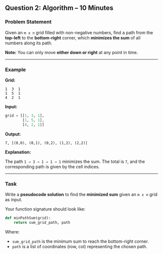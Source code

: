
## Question 2: Algorithm – 10 Minutes

### Problem Statement

Given an `m x n` grid filled with non-negative numbers, find a path from the **top-left** to the **bottom-right** corner, which **minimizes the sum** of all numbers along its path.

**Note:** You can only move **either down or right** at any point in time.

---

### Example

**Grid:**

```
1  3  1
1  5  1
4  2  1
```

**Input:**

```python
grid = [[1, 3, 1],
        [1, 5, 1],
        [4, 2, 1]]
```

**Output:**

```
7, [(0,0), (0,1), (0,2), (1,2), (2,2)]
```

**Explanation:**

The path `1 → 3 → 1 → 1 → 1` minimizes the sum. The total is `7`, and the corresponding path is given by the cell indices.

---

### Task

Write a **pseudocode solution** to find the **minimized sum** given an `m x n` grid as input.

Your function signature should look like:

```python
def minPathSum(grid):
    return sum_grid_path, path
```

Where:
- `sum_grid_path` is the minimum sum to reach the bottom-right corner.
- `path` is a list of coordinates (row, col) representing the chosen path.

